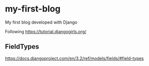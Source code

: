 # my-first-blog
My first blog developed with Django


Following https://tutorial.djangogirls.org/

## FieldTypes
https://docs.djangoproject.com/en/3.2/ref/models/fields/#field-types